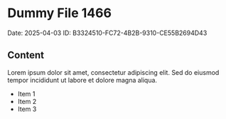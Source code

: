 # Dummy File 1466

Date: 2025-04-03
ID: B3324510-FC72-4B2B-9310-CE55B2694D43

## Content

Lorem ipsum dolor sit amet, consectetur adipiscing elit.
Sed do eiusmod tempor incididunt ut labore et dolore magna aliqua.

* Item 1
* Item 2
* Item 3

